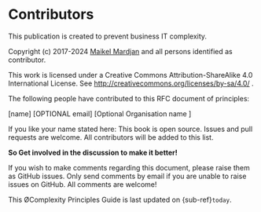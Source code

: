 # Contributors


This publication is created to prevent business IT complexity. 

Copyright (c) 2017-2024 [Maikel Mardjan](https://nocomplexity.com/) and all persons identified as contributor.

This work is licensed under a Creative Commons Attribution-ShareAlike 4.0 International License. See http://creativecommons.org/licenses/by-sa/4.0/ .


The following people have contributed to this RFC document of principles:

[name]  [OPTIONAL email] [Optional Organisation name ] 

If you like your name stated here: This book is open source. Issues and pull requests are welcome. All contributors will be added to this list.

**So Get involved in the discussion to make it better!**

If you wish to make comments regarding this document, please raise them as GitHub issues. Only send comments by email if you are unable to raise issues on GitHub. All comments are welcome!

This  ØComplexity Principles Guide is last updated on
{sub-ref}`today`.